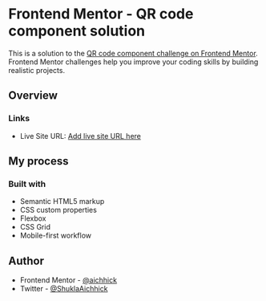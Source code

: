 # Frontend Mentor - QR code component solution

This is a solution to the [QR code component challenge on Frontend Mentor](https://www.frontendmentor.io/challenges/qr-code-component-iux_sIO_H). Frontend Mentor challenges help you improve your coding skills by building realistic projects. 

## Overview


### Links
- Live Site URL: [Add live site URL here](https://aichhick.github.io/result-summary/)

## My process

### Built with

- Semantic HTML5 markup
- CSS custom properties
- Flexbox
- CSS Grid
- Mobile-first workflow

## Author
- Frontend Mentor - [@aichhick](https://www.frontendmentor.io/profile/yourusername)
- Twitter - [@ShuklaAichhick](https://www.twitter.com/ShuklaAichhick)
